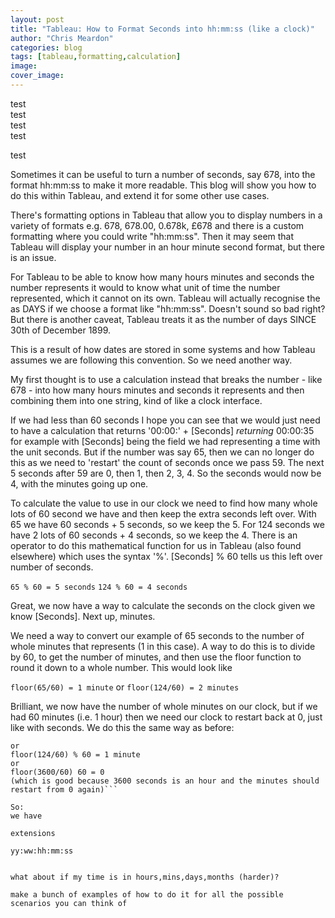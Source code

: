 ```yaml
---
layout: post
title: "Tableau: How to Format Seconds into hh:mm:ss (like a clock)"
author: "Chris Meardon"
categories: blog
tags: [tableau,formatting,calculation]
image: 
cover_image: 
---
```

test\
test  
test   
test

test



Sometimes it can be useful to turn a number of seconds, say 678, into the format hh:mm:ss to make it more readable. This blog will show you how to do this within Tableau, and extend it for some other use cases.

There's formatting options in Tableau that allow you to display numbers in a variety of formats e.g. 678, 678.00, 0.678k, £678 and there is a custom formatting where you could write "hh:mm:ss". Then it may seem that Tableau will display your number in an hour minute second format, but there is an issue. 

For Tableau to be able to know how many hours minutes and seconds the number represents it would to know what unit of time the number represented, which it cannot on its own. Tableau will actually recognise the as DAYS if we choose a format like "hh:mm:ss". Doesn't sound so bad right? But there is another caveat, Tableau treats it as the number of days SINCE 30th of December 1899. 

This is a result of how dates are stored in some systems and how Tableau assumes we are following this convention. So we need another way. 

My first thought is to use a calculation instead that breaks the number - like 678 - into how many hours minutes and seconds it represents and then combining them into one string, kind of like a clock interface. 

If we had less than 60 seconds I hope you can see that we would just need to have a calculation that returns 
'00:00:' + [Seconds] *returning* 00:00:35 for example
with [Seconds] being the field we had representing a time with the unit seconds. But if the number was say 65, then we can no longer do this as we need to 'restart' the count of seconds once we pass 59. The next 5 seconds after 59 are 0, then 1, then 2, 3, 4. So the seconds would now be 4, with the minutes going up one.

To calculate the value to use in our clock we need to find how many whole lots of 60 second we have and then keep the extra seconds left over. With 65 we have 60 seconds + 5 seconds, so we keep the 5. For 124 seconds we have 2 lots of 60 seconds + 4 seconds, so we keep the 4. There is an operator to do this mathematical function for us in Tableau (also found elsewhere) which uses the syntax '%'. [Seconds] % 60 tells us this left over number of seconds. 

`65 % 60 = 5 seconds`
`124 % 60 = 4 seconds`

Great, we now have a way to calculate the seconds on the clock given we know [Seconds]. Next up, minutes.

We need a way to convert our example of 65 seconds to the number of whole minutes that represents (1 in this case). A way to do this is to divide by 60, to get the number of minutes, and then use the floor function to round it down to a whole number. This would look like

`floor(65/60) = 1 minute`
or
`floor(124/60) = 2 minutes`

Brilliant, we now have the number of whole minutes on our clock, but if we had 60 minutes (i.e. 1 hour) then we need our clock to restart back at 0, just like with seconds. We do this the same way as before:

```floor(65/60) % 60 = 1 minute
or
floor(124/60) % 60 = 1 minute
or
floor(3600/60) 60 = 0
(which is good because 3600 seconds is an hour and the minutes should restart from 0 again)```

So:
we have 

extensions

yy:ww:hh:mm:ss


what about if my time is in hours,mins,days,months (harder)?

make a bunch of examples of how to do it for all the possible scenarios you can think of